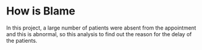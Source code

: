 # How is Blame

In this project, a large number of patients were absent from the appointment and this is abnormal, so this analysis to find out the reason for the delay of the patients.
